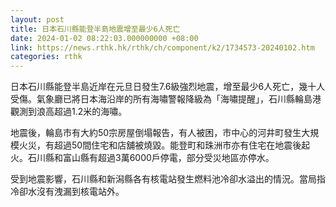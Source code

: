 ```yaml
---
layout: post
title: 日本石川縣能登半島地震增至最少6人死亡
date: 2024-01-02 08:22:03.000000000 +08:00
link: https://news.rthk.hk/rthk/ch/component/k2/1734573-20240102.htm
categories: rthk
---
```


日本石川縣能登半島近岸在元旦日發生7.6級強烈地震，增至最少6人死亡，幾十人受傷。氣象廳已將日本海沿岸的所有海嘯警報降級為「海嘯提醒」，石川縣輪島港觀測到浪高超過1.2米的海嘯。

地震後，輪島市有大約50宗房屋倒塌報告，有人被困，市中心的河井町發生大規模火災，有超過50間住宅和店舖被燒毀。能登町和珠洲市亦有住宅在地震後起火。石川縣和富山縣有超過3萬6000戶停電，部分受災地區亦停水。

受到地震影響，石川縣和新潟縣各有核電站發生燃料池冷卻水溢出的情況。當局指冷卻水沒有洩漏到核電站外。
